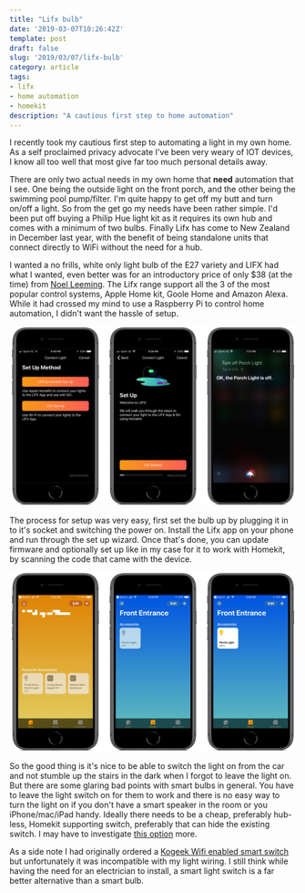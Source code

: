 ```yaml
---
title: "Lifx bulb"
date: '2019-03-07T10:26:42Z'
template: post
draft: false
slug: '2019/03/07/lifx-bulb'
category: article
tags:
- lifx
- home automation
- homekit
description: "A cautious first step to home automation"
---
```


I recently took my cautious first step to automating a light in my own home. As a self proclaimed privacy advocate I've been very weary of IOT devices, I know all too well that most give far too much personal details away.

There are only two actual needs in my own home that **need** automation that I see. One being the outside light on the front porch, and the other being the swimming pool pump/filter. I'm quite happy to get off my butt and turn on/off a light. So from the get go my needs have been rather simple. I'd been put off buying a Philip Hue light kit as it requires its own hub and comes with a minimum of two bulbs. Finally Lifx has come to New Zealand in December last year, with the benefit of being standalone units that connect directly to WiFi without the need for a hub.

I wanted a no frills, white only light bulb of the E27 variety and LIFX had what I wanted, even better was for an introductory price of only $38 (at the time) from [Noel Leeming](https://www.noelleeming.co.nz/shop/computers-tablets/smart-home/smart-lighting/lifx-l3a19mw08e27-mini-white-e27/prod169514.html). The Lifx range support all the 3 of the most popular control systems, Apple Home kit, Goole Home and Amazon Alexa. While it had crossed my mind to use a Raspberry Pi to control home automation, I didn't want the hassle of setup.

![Setup LIFX bulb](./lifx2.png)

The process for setup was very easy, first set the bulb up by plugging it in to it's socket and switching the power on. Install the Lifx app on your phone and run through the set up wizard. Once that's done, you can update firmware and optionally set up like in my case for it to work with Homekit, by scanning the code that came with the device.

![Apple Home](./lifx1.png)

So the good thing is it's nice to be able to switch the light on from the car and not stumble up the stairs in the dark when I forgot to leave the light on.
But there are some glaring bad points with smart bulbs in general. You have to leave the light switch on for them to work and there is no easy way to turn the light on if you don't have a smart speaker in the room or you iPhone/mac/iPad handy. Ideally there needs to be a cheap, preferably hub-less, Homekit supporting switch, preferably that can hide the existing switch. I may have to investigate [this option](https://www.aqara.com/en/smart_hub-product.html) more.

As a side note I had originally ordered a [Kogeek Wifi enabled smart switch](https://www.koogeek.com/p-kh02.html) but unfortunately it was incompatible with my light wiring. I still think while having the need for an electrician to install, a smart light switch is a far better alternative than a smart bulb.

